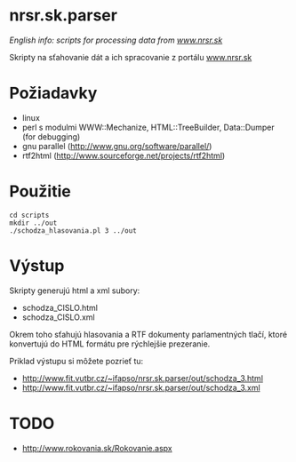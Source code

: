 nrsr.sk.parser
==============

<i>English info: scripts for processing data from www.nrsr.sk</i>

Skripty na sťahovanie dát a ich spracovanie z portálu www.nrsr.sk

Požiadavky
==========

* linux
* perl s modulmi WWW::Mechanize, HTML::TreeBuilder, Data::Dumper (for debugging)
* gnu parallel (http://www.gnu.org/software/parallel/)
* rtf2html (http://www.sourceforge.net/projects/rtf2html)

Použitie
========

	cd scripts
	mkdir ../out
	./schodza_hlasovania.pl 3 ../out

Výstup
======

Skripty generujú html a xml subory:
* schodza_CISLO.html
* schodza_CISLO.xml

Okrem toho sťahujú hlasovania a RTF dokumenty parlamentných tlačí, ktoré konvertujú do HTML formátu pre rýchlejšie prezeranie.

Priklad výstupu si môžete pozrieť tu:
* http://www.fit.vutbr.cz/~ifapso/nrsr.sk.parser/out/schodza_3.html
* http://www.fit.vutbr.cz/~ifapso/nrsr.sk.parser/out/schodza_3.xml

TODO
====

* http://www.rokovania.sk/Rokovanie.aspx
